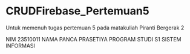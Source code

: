 # CRUDFirebase_Pertemuan5
Untuk memenuh tugas pertemuan 5 pada matakuliah Piranti Bergerak 2


NIM 23510011
NAMA PANCA PRASETIYA
PROGRAM STUDI S1 SISTEM INFORMASI

